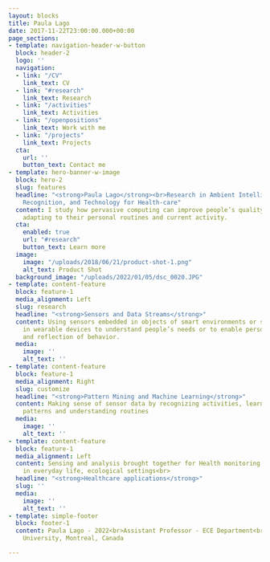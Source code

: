 ```yaml
---
layout: blocks
title: Paula Lago
date: 2017-11-22T23:00:00.000+00:00
page_sections:
- template: navigation-header-w-button
  block: header-2
  logo: ''
  navigation:
  - link: "/CV"
    link_text: CV
  - link: "#research"
    link_text: Research
  - link: "/activities"
    link_text: Activities
  - link: "/openpositions"
    link_text: Work with me
  - link: "/projects"
    link_text: Projects
  cta:
    url: ''
    button_text: Contact me
- template: hero-banner-w-image
  block: hero-2
  slug: features
  headline: "<strong>Paula Lago</strong><br>Research in Ambient Intelligence, Activity
    Recognition, and Technology for Health-care"
  content: I study how pervasive computing can improve people’s quality of life by
    adapting to their personal routines and current activity.
  cta:
    enabled: true
    url: "#research"
    button_text: Learn more
  image:
    image: "/uploads/2018/06/21/product-shot-1.png"
    alt_text: Product Shot
  background_image: "/uploads/2022/01/05/dsc_0020.JPG"
- template: content-feature
  block: feature-1
  media_alignment: Left
  slug: research
  headline: "<strong>Sensors and Data Streams</strong>"
  content: Using sensors embedded in objects of smart environments or sensors embedded
    in wearable devices to understand people’s needs or to enable personal awareness
    and reflection of behavior.
  media:
    image: ''
    alt_text: ''
- template: content-feature
  block: feature-1
  media_alignment: Right
  slug: customize
  headline: "<strong>Pattern Mining and Machine Learning</strong>"
  content: Making sense of sensor data by recognizing activities, learning frequent
    patterns and understanding routines
  media:
    image: ''
    alt_text: ''
- template: content-feature
  block: feature-1
  media_alignment: Left
  content: Sensing and analysis brought together for Health monitoring at home and
    in everyday life, ecological settings<br>
  headline: "<strong>Healthcare applications</strong>"
  slug: ''
  media:
    image: ''
    alt_text: ''
- template: simple-footer
  block: footer-1
  content: Paula Lago - 2022<br>Assistant Professor - ECE Department<br>Concordia
    University, Montreal, Canada

---
```

